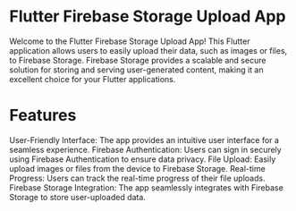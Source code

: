 # Flutter Firebase Storage Upload App
Welcome to the Flutter Firebase Storage Upload App! This Flutter application allows users to easily upload their data, such as images or files, to Firebase Storage. Firebase Storage provides a scalable and secure solution for storing and serving user-generated content, making it an excellent choice for your Flutter applications.

# Features
User-Friendly Interface: The app provides an intuitive user interface for a seamless experience.
Firebase Authentication: Users can sign in securely using Firebase Authentication to ensure data privacy.
File Upload: Easily upload images or files from the device to Firebase Storage.
Real-time Progress: Users can track the real-time progress of their file uploads.
Firebase Storage Integration: The app seamlessly integrates with Firebase Storage to store user-uploaded data.
